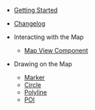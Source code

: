 - [Getting Started](/ "Map4dMap React Native")
- [Changelog](changelog.md)

- Interacting with the Map
  - [Map View Component](guides/mapview.md)

- Drawing on the Map
  - [Marker](guides/marker.md)
  - [Circle](guides/circle.md)
  - [Polyline](guides/polyline.md)
  - [POI](guides/poi.md)
